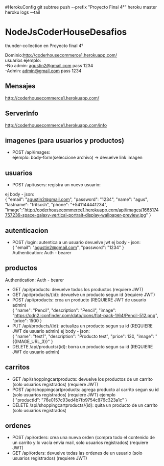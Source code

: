 #HerokuConfig
git subtree push --prefix "Proyecto Final 4°"  heroku master
heroku logs --tail 
# NodeJsCoderHouseDesafios

thunder-collection en Proyecto final 4°

Dominio:http://coderhousecommerce1.herokuapp.com/  
usuarios ejemplo:  
-No admin: agustin2@gmail.com pass 1234  
-Admin: admin@gmail.com pass 1234  
## Mensajes 
http://coderhousecommerce1.herokuapp.com/  
## ServerInfo
http://coderhousecommerce1.herokuapp.com/info  
## imagenes (para usuarios y productos)
- POST /api/images:   
ejemplo: body-form(seleccione archivo) -> devuelve link imagen  

## usuarios
- POST /api/users: registra un nuevo usuario:

ej body - json:  
{
    "email": "agustin2@gmail.com",
    "password": "1234",
    "name": "agus",
    "lastname": "fritscsh",
    "phone": "+541144441234",
    "image":"http://coderhousecommerce1.herokuapp.com/api/images/1665174757239-space-galaxy-vertical-portrait-display-wallpaper-preview.jpg"
}
## autenticacion
- POST /login: autentica a un usuario devuelve jwt
ej body - json:  
{
    "email": "agustin2@gmail.com",
    "password": "1234"
}  
Authentication: Auth - bearer   

## productos
Authentication: Auth - bearer   
- GET /api/products: devuelve todos los productos (requiere JWT)
- GET /api/products/{id}: devuelve un producto segun id (requiere JWT)
- POST /api/products: crea un producto (REQUIERE JWT de usuario admin)  
 {
    "name": "Pencil",
    "description": "Pencil",
    "image": "https://cdn2.iconfinder.com/data/icons/flat-pack-1/64/Pencil-512.png",
    "price": 1500
 }  
- PUT /api/products/{id}: actualiza un producto segun su id (REQUIERE JWT de usuario admin)
ej body - json:  
{
    "name": "test1",
    "description": "Producto test",
    "price": 130,
    "image": "{{IMAGE_URL_3}}"
}
- DELETE /api/products/{id}: borra un producto segun su id (REQUIERE JWT de usuario admin)


## carritos  

- GET /api/shoppingcartproducts: devuelve los productos de un carrito (solo usuarios registrados) (requiere JWT)
- POST /api/shoppingcartproducts: agrega producto al carrito segun su id (solo usuarios registrados) (requiere JWT)
ejemplo  
{
    "productId": "76e0157c93ed4b7fb9754c876c323a1c"
}  
- DELETE /api/shoppingcartproducts/{id}: quita un producto de un carrito (solo usuarios registrados)

## ordenes
- POST /api/orders: crea una nueva orden (compra todo el contenido de un carrito y lo vacía envia mail, solo usuarios registrados) (requiere JWT)
- GET /api/orders: devuelve todas las ordenes de un usuario (solo usuarios registrados) (requiere JWT)

